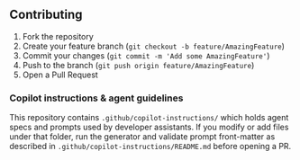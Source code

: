 ## Contributing

1. Fork the repository
2. Create your feature branch (`git checkout -b feature/AmazingFeature`)
3. Commit your changes (`git commit -m 'Add some AmazingFeature'`)
4. Push to the branch (`git push origin feature/AmazingFeature`)
5. Open a Pull Request

### Copilot instructions & agent guidelines

This repository contains `.github/copilot-instructions/` which holds agent specs and prompts used by developer assistants. If you modify or add files under that folder, run the generator and validate prompt front-matter as described in `.github/copilot-instructions/README.md` before opening a PR.
